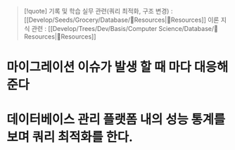 > [!quote] 기록 및 학습
> 실무 관련(쿼리 최적화, 구조 변경) : [[Develop/Seeds/Grocery/Database/🚚Resources|🚚Resources]]
> 이론 지식 관련 : [[Develop/Trees/Dev/Basis/Computer Science/Database/🚚Resources|🚚Resources]]

# 마이그레이션 이슈가 발생 할 때 마다 대응해준다

# 데이터베이스 관리 플랫폼 내의 성능 통계를 보며 쿼리 최적화를 한다.